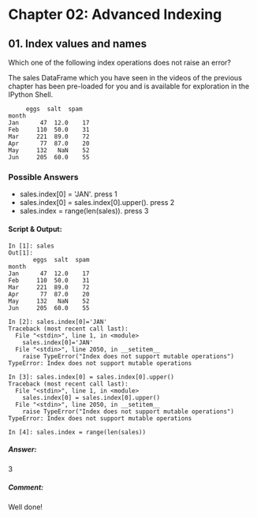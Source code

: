 # Chapter 02: Advanced Indexing

## 01. Index values and names
Which one of the following index operations does not raise an error?

The sales DataFrame which you have seen in the videos of the previous chapter has been pre-loaded for you and is available for exploration in the IPython Shell.

```
     eggs  salt  spam
month                  
Jan      47  12.0    17
Feb     110  50.0    31
Mar     221  89.0    72
Apr      77  87.0    20
May     132   NaN    52
Jun     205  60.0    55
```

### Possible Answers
* sales.index[0] = 'JAN'.
press 1
* sales.index[0] = sales.index[0].upper().
press 2
* sales.index = range(len(sales)).
press 3

#### Script & Output:
```
In [1]: sales
Out[1]: 
       eggs  salt  spam
month                  
Jan      47  12.0    17
Feb     110  50.0    31
Mar     221  89.0    72
Apr      77  87.0    20
May     132   NaN    52
Jun     205  60.0    55

In [2]: sales.index[0]='JAN'
Traceback (most recent call last):
  File "<stdin>", line 1, in <module>
    sales.index[0]='JAN'
  File "<stdin>", line 2050, in __setitem__
    raise TypeError("Index does not support mutable operations")
TypeError: Index does not support mutable operations

In [3]: sales.index[0] = sales.index[0].upper()
Traceback (most recent call last):
  File "<stdin>", line 1, in <module>
    sales.index[0] = sales.index[0].upper()
  File "<stdin>", line 2050, in __setitem__
    raise TypeError("Index does not support mutable operations")
TypeError: Index does not support mutable operations

In [4]: sales.index = range(len(sales))
```
##### Answer: 
3

##### Comment:
Well done!
